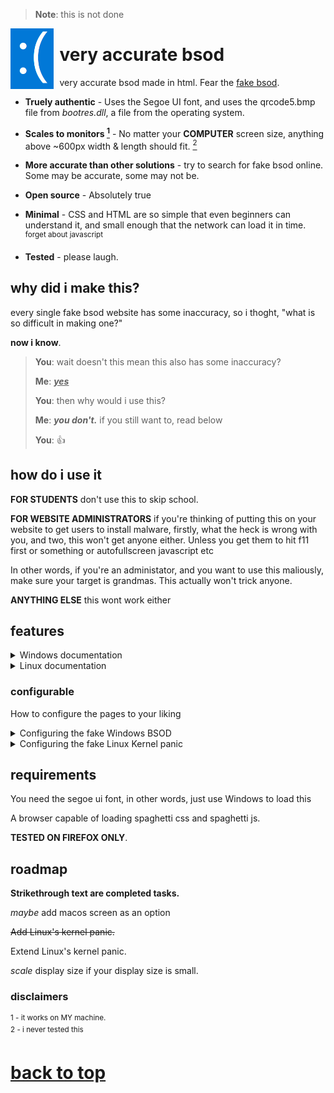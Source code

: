 <!-- markdownlint-disable MD033 MD041 -->

<div id="top"></div>

> **Note**: this is not done

<!-- todo: image -->
<img width="68.5" height="97" style="float:left;margin:0 10px 0 0;" alt="logo" src="img/Screenshot%202023-06-16%20212118.png">

# very accurate bsod

very accurate bsod made in html. Fear the [fake bsod](https://fakebsod.com).

* **Truely authentic** - Uses the Segoe UI font, and uses the qrcode5.bmp file from *bootres.dll*, a file from the operating system.

* **Scales to monitors <a href="#1"><sup>1</sup></a>** - No matter your **COMPUTER** screen size, anything above ~600px width & length should fit. <a href="#2"><sup>2</sup></a>

* **More accurate than other solutions** - try to search for fake bsod online. Some may be accurate, some may not be.

<!-- why is this a link -->

* **Open source** - Absolutely true

* **Minimal** - CSS and HTML are so simple that even beginners can understand it, and small enough that the network can load it in time. <sup>forget about javascript</sup>

* **Tested** - please laugh.

## why did i make this?

every single fake bsod website has some inaccuracy, so i thoght, "what is so difficult in making one?"

**now i know**.

> **You**: wait doesn't this mean this also has some inaccuracy?
>
> **Me**: <u>***yes***</u>
>
> **You**: then why would i use this?
>
> **Me**: ***you don't.*** if you still want to, read below
>
> **You**: 👍

## how do i use it

**FOR STUDENTS** don't use this to skip school.

**FOR WEBSITE ADMINISTRATORS** if you're thinking of putting this on your website to get users to install malware, firstly, what the heck is wrong with you, and two, this won't get anyone either. Unless you get them to hit f11 first or something or autofullscreen javascript etc

In other words, if you're an administator, and you want to use this maliously, make sure your target is grandmas. This actually won't trick anyone.

**ANYTHING ELSE** this wont work either

## features

<details>
<summary>Windows documentation</summary>

hit any key to increment the ``% complete`` counter

> **don't want that to happen?** use the #disablePercentDone web argument/link fragment.
>>*okay dont tell anyone but i couldn't get the counter to work by timing because while(true) lags everything*.

</details>

<!-- <details>
<summary>Mac documentation</summary>
nah
</details> -->

<details>
<summary>Linux documentation</summary>

You dont do anything here. The javascript is a blinking cursor.

</details>

### configurable

How to configure the pages to your liking

<details>
<summary>Configuring the fake Windows BSOD</summary>

in javascript, call ``changeProgressPercentage();``.

**example**:

```JAVASCRIPT
changeProgressPercentage("69");
```

this will change the thing from "0% complete" to "69% complete".

> **Warning**: you do not need to add a "%".
>
> **Note**: you can make this call say anything you want, and is not limited to numbers.

**Changing the bugcheck code**:

You can make the bugcheck code anything, so you can change it from ``CRITICAL_PROCESS_DIED`` to ``CRITICAL_OBJECT_TERMINATION``.

do it like this:

```JAVASCRIPT
changeBugcheckCode("CRITCAL_OBJECT_TERMINATION");
```

</details>

<details>
<summary>Configuring the fake Linux Kernel panic</summary>

**Currently, you do not.**

</details>

## requirements

You need the segoe ui font, in other words, just use Windows to load this

A browser capable of loading spaghetti css and spaghetti js.

**TESTED ON FIREFOX ONLY**.

## roadmap

**Strikethrough text are completed tasks.**

*maybe* add macos screen as an option

~~Add Linux's kernel panic.~~

Extend Linux's kernel panic.

*scale* display size if your display size is small.

### disclaimers

<div id="1"></div><sup>1 - it works on MY machine.</sup>
<div id="2"></div><sup>2 - i never tested this</sup>

# <a href="#top">back to top</a>
